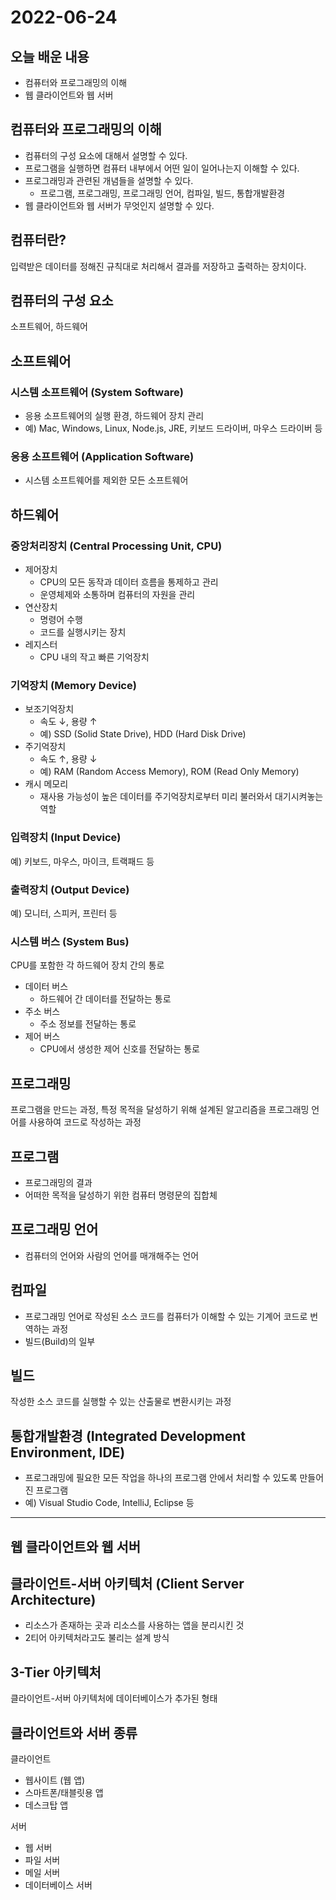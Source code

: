 # 2022-06-24

## 오늘 배운 내용

- 컴퓨터와 프로그래밍의 이해
- 웹 클라이언트와 웹 서버

## 컴퓨터와 프로그래밍의 이해

- 컴퓨터의 구성 요소에 대해서 설명할 수 있다.
- 프로그램을 실행하면 컴퓨터 내부에서 어떤 일이 일어나는지 이해할 수 있다.
- 프로그래밍과 관련된 개념들을 설명할 수 있다.
  - 프로그램, 프로그래밍, 프로그래밍 언어, 컴파일, 빌드, 통합개발환경
- 웹 클라이언트와 웹 서버가 무엇인지 설명할 수 있다.

## 컴퓨터란?

입력받은 데이터를 정해진 규칙대로 처리해서 결과를 저장하고 출력하는 장치이다.

## 컴퓨터의 구성 요소

소프트웨어, 하드웨어

## 소프트웨어

### 시스템 소프트웨어 (System Software)

- 응용 소프트웨어의 실행 환경, 하드웨어 장치 관리
- 예) Mac, Windows, Linux, Node.js, JRE, 키보드 드라이버, 마우스 드라이버 등

### 응용 소프트웨어 (Application Software)

- 시스템 소프트웨어를 제외한 모든 소프트웨어

## 하드웨어

### 중앙처리장치 (Central Processing Unit, CPU)

- 제어장치
  - CPU의 모든 동작과 데이터 흐름을 통제하고 관리
  - 운영체제와 소통하며 컴퓨터의 자원을 관리
- 연산장치
  - 명령어 수행
  - 코드를 실행시키는 장치
- 레지스터
  - CPU 내의 작고 빠른 기억장치

### 기억장치 (Memory Device)

- 보조기억장치
  - 속도 ↓, 용량 ↑
  - 예) SSD (Solid State Drive), HDD (Hard Disk Drive)
- 주기억장치
  - 속도 ↑, 용량 ↓
  - 예) RAM (Random Access Memory), ROM (Read Only Memory)
- 캐시 메모리
  - 재사용 가능성이 높은 데이터를 주기억장치로부터 미리 불러와서 대기시켜놓는 역할

### 입력장치 (Input Device)

예) 키보드, 마우스, 마이크, 트랙패드 등

### 출력장치 (Output Device)

예) 모니터, 스피커, 프린터 등

### 시스템 버스 (System Bus)

CPU를 포함한 각 하드웨어 장치 간의 통로

- 데이터 버스
  - 하드웨어 간 데이터를 전달하는 통로
- 주소 버스
  - 주소 정보를 전달하는 통로
- 제어 버스
  - CPU에서 생성한 제어 신호를 전달하는 통로

## 프로그래밍

프로그램을 만드는 과정, 특정 목적을 달성하기 위해 설계된 알고리즘을 프로그래밍 언어를 사용하여 코드로 작성하는 과정

## 프로그램

- 프로그래밍의 결과
- 어떠한 목적을 달성하기 위한 컴퓨터 명령문의 집합체

## 프로그래밍 언어

- 컴퓨터의 언어와 사람의 언어를 매개해주는 언어

## 컴파일

- 프로그래밍 언어로 작성된 소스 코드를 컴퓨터가 이해할 수 있는 기계어 코드로 번역하는 과정
- 빌드(Build)의 일부

## 빌드

작성한 소스 코드를 실행할 수 있는 산출물로 변환시키는 과정

## 통합개발환경 (Integrated Development Environment, IDE)

- 프로그래밍에 필요한 모든 작업을 하나의 프로그램 안에서 처리할 수 있도록 만들어진 프로그램
- 예) Visual Studio Code, IntelliJ, Eclipse 등

---

## 웹 클라이언트와 웹 서버

## 클라이언트-서버 아키텍처 (Client Server Architecture)

- 리소스가 존재하는 곳과 리소스를 사용하는 앱을 분리시킨 것
- 2티어 아키텍처라고도 불리는 설계 방식

## 3-Tier 아키텍처

클라이언트-서버 아키텍처에 데이터베이스가 추가된 형태

## 클라이언트와 서버 종류

클라이언트

- 웹사이트 (웹 앱)
- 스마트폰/태블릿용 앱
- 데스크탑 앱

서버

- 웹 서버
- 파일 서버
- 메일 서버
- 데이터베이스 서버
